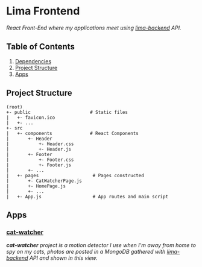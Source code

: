 # Lima Frontend
_React Front-End where my applications meet using [lima-backend](https://github.com/R-dVL/lima-backend) API._


## Table of Contents
1. [Dependencies](#Dependencies)
2. [Project Structure](#Project%20Structure)
3. [Apps](#Apps)


## Project Structure
~~~text
(root)
+- public                      # Static files
|   +- favicon.ico
|   +- ...
+- src
|   +- components              # React Components
|       +- Header
|           +- Header.css
|           +- Header.js
|       +- Footer
|           +- Footer.css
|           +- Footer.js
|       +- ...
|   +- pages                    # Pages constructed
|       +- CatWatcherPage.js
|       +- HomePage.js
|       +- ...
|   +- App.js                   # App routes and main script
~~~


## Apps
### [cat-watcher](https://github.com/R-dVL/cat-watcher)
___cat-watcher__ project is a motion detector I use when I'm away from home to spy on my cats, photos are posted in a MongoDB gathered with _[lima-backend](https://github.com/R-dVL/lima-backend)_ API and shown in this view._

